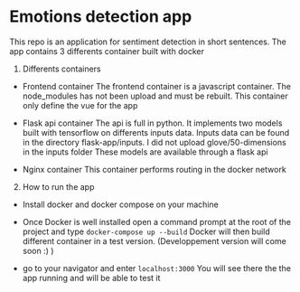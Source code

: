 # Emotions detection app
This repo is an application for sentiment detection in short sentences. The app contains 3 differents container built with docker 


1. Differents containers
-	Frontend container
 	The frontend container is a javascript container. The node_modules has not been upload and must be rebuilt.
  	This container only define the vue for the app

- 	Flask api container
  	The api is full in python. It implements two models built with tensorflow on differents inputs data. Inputs data can be found in the directory flask-app/inputs.
	I did not upload glove/50-dimensions in the inputs folder
	These models are available through a flask api

-   Nginx container 
	This container performs routing in the docker network

2. How to run the app

- Install docker and docker compose on your machine

- Once Docker is well installed open a command prompt at the root of the project and type
   `docker-compose up --build`
   Docker will then build different container in a test version. (Developpement version will come soon :) )

 - go to your navigator and enter 
 `localhost:3000` 
 You will see there the the app running and will be able to test it  




